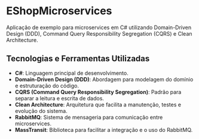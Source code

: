 # EShopMicroservices

Aplicação de exemplo para microservices em C# utilizando Domain-Driven Design (DDD), Command Query Responsibility Segregation (CQRS) e Clean Architecture.

## Tecnologias e Ferramentas Utilizadas

- **C#**: Linguagem principal de desenvolvimento.
- **Domain-Driven Design (DDD)**: Abordagem para modelagem do domínio e estruturação do código.
- **CQRS (Command Query Responsibility Segregation)**: Padrão para separar a leitura e escrita de dados.
- **Clean Architecture**: Arquitetura que facilita a manutenção, testes e evolução do sistema.
- **RabbitMQ**: Sistema de mensageria para comunicação entre microservices.
- **MassTransit**: Biblioteca para facilitar a integração e o uso do RabbitMQ.
